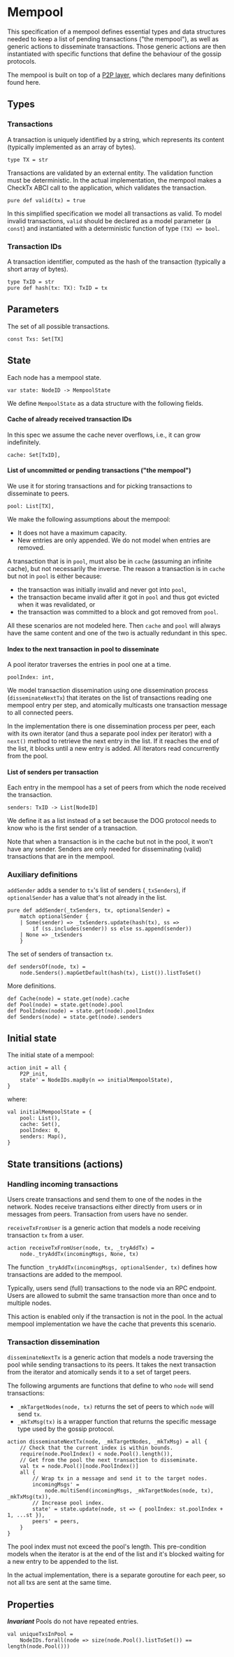 # Mempool

This specification of a mempool defines essential types and data structures needed to keep a list of
pending transactions ("the mempool"), as well as generic actions to disseminate transactions. Those
generic actions are then instantiated with specific functions that define the behaviour of the
gossip protocols.

The mempool is built on top of a [P2P layer](p2p.md), which declares many definitions found here.

## Types

### Transactions

A transaction is uniquely identified by a string, which represents its content (typically
implemented as an array of bytes).
```bluespec "types" +=
type TX = str
```

Transactions are validated by an external entity. The validation function must be deterministic. In
the actual implementation, the mempool makes a CheckTx ABCI call to the application, which validates
the transaction. 
```bluespec "types" +=
pure def valid(tx) = true
```

In this simplified specification we model all transactions as valid. To model invalid transactions,
`valid` should be declared as a model parameter (a `const`) and instantiated with a deterministic
function of type `(TX) => bool`.

### Transaction IDs

A transaction identifier, computed as the hash of the transaction (typically a short array of
bytes).
```bluespec "types" +=
type TxID = str
pure def hash(tx: TX): TxID = tx
```

## Parameters
        
The set of all possible transactions.
```bluespec "params" +=
const Txs: Set[TX]
```

## State

Each node has a mempool state.
```bluespec "state" +=
var state: NodeID -> MempoolState
```

We define `MempoolState` as a data structure with the following fields.

#### Cache of already received transaction IDs

In this spec we assume the cache never overflows, i.e., it can grow indefinitely.
```bluespec "mempoolstate" +=
cache: Set[TxID],
```

#### List of uncommitted or pending transactions ("the mempool")

We use it for storing transactions and for picking transactions to disseminate to peers.
```bluespec "mempoolstate" +=
pool: List[TX],
```

We make the following assumptions about the mempool:
- It does not have a maximum capacity.
- New entries are only appended. We do not model when entries are removed.

A transaction that is in `pool`, must also be in `cache` (assuming an infinite cache), but not
necessarily the inverse. The reason a transaction is in `cache` but not in `pool` is either because: 
- the transaction was initially invalid and never got into `pool`, 
- the transaction became invalid after it got in `pool` and thus got evicted when it was
  revalidated, or
- the transaction was committed to a block and got removed from `pool`.

All these scenarios are not modeled here. Then `cache` and `pool` will always have the same content
and one of the two is actually redundant in this spec.

#### Index to the next transaction in pool to disseminate

A pool iterator traverses the entries in pool one at a time.
```bluespec "mempoolstate" +=
poolIndex: int,
```
We model transaction dissemination using one dissemination process (`disseminateNextTx`) that
iterates on the list of transactions reading one mempool entry per step, and atomically multicasts
one transaction message to all connected peers.

In the implementation there is one dissemination process per peer, each with its own iterator (and
thus a separate pool index per iterator) with a `next()` method to retrieve the next entry in the
list. If it reaches the end of the list, it blocks until a new entry is added. All iterators read
concurrently from the pool.

#### List of senders per transaction

Each entry in the mempool has a set of peers from which the node received the transaction. 
```bluespec "mempoolstate" +=
senders: TxID -> List[NodeID]
```
We define it as a list instead of a set because the DOG protocol needs to know who is the first
sender of a transaction.

Note that when a transaction is in the cache but not in the pool, it won't have any sender. Senders
are only needed for disseminating (valid) transactions that are in the mempool.

### Auxiliary definitions

`addSender` adds a sender to `tx`'s list of senders (`_txSenders`), if `optionalSender` has a value
that's not already in the list.
```bluespec "auxstate" +=
pure def addSender(_txSenders, tx, optionalSender) = 
    match optionalSender {
    | Some(sender) => _txSenders.update(hash(tx), ss => 
        if (ss.includes(sender)) ss else ss.append(sender))
    | None => _txSenders
    }
```

The set of senders of transaction `tx`.
```bluespec "auxstate" +=
def sendersOf(node, tx) = 
    node.Senders().mapGetDefault(hash(tx), List()).listToSet()
```

More definitions.
```bluespec "auxstate" +=
def Cache(node) = state.get(node).cache
def Pool(node) = state.get(node).pool
def PoolIndex(node) = state.get(node).poolIndex
def Senders(node) = state.get(node).senders
```

## Initial state

The initial state of a mempool:
```bluespec "actions" +=
action init = all {
    P2P_init,
    state' = NodeIDs.mapBy(n => initialMempoolState),
}
```
where:
```bluespec "actions" +=
val initialMempoolState = {
    pool: List(),
    cache: Set(),
    poolIndex: 0,
    senders: Map(),
}
```

## State transitions (actions)

### Handling incoming transactions

Users create transactions and send them to one of the nodes in the network. Nodes receive
transactions either directly from users or in messages from peers. Transaction from users have no
sender.

`receiveTxFromUser` is a generic action that models a node receiving transaction `tx` from a user.
```bluespec "actions" +=
action receiveTxFromUser(node, tx, _tryAddTx) =
    node._tryAddTx(incomingMsgs, None, tx)
```
The function `_tryAddTx(incomingMsgs, optionalSender, tx)` defines how transactions are added to the
mempool.

Typically, users send (full) transactions to the node via an RPC endpoint. Users are allowed to
submit the same transaction more than once and to multiple nodes.

This action is enabled only if the transaction is not in the pool. In the actual mempool
implementation we have the cache that prevents this scenario.

### Transaction dissemination

`disseminateNextTx` is a generic action that models a node traversing the pool while sending
transactions to its peers. It takes the next transaction from the iterator and atomically sends it
to a set of target peers.

The following arguments are functions that define to who `node` will send transactions:
- `_mkTargetNodes(node, tx)` returns the set of peers to which `node`
  will send `tx`.
- `_mkTxMsg(tx)` is a wrapper function that returns the specific message
  type used by the gossip protocol.
```bluespec "actions" +=
action disseminateNextTx(node, _mkTargetNodes, _mkTxMsg) = all {
    // Check that the current index is within bounds. 
    require(node.PoolIndex() < node.Pool().length()),
    // Get from the pool the next transaction to disseminate.
    val tx = node.Pool()[node.PoolIndex()]
    all {
        // Wrap tx in a message and send it to the target nodes.
        incomingMsgs' = 
            node.multiSend(incomingMsgs, _mkTargetNodes(node, tx), _mkTxMsg(tx)),
        // Increase pool index.
        state' = state.update(node, st => { poolIndex: st.poolIndex + 1, ...st }),
        peers' = peers,
    }
}
```

The pool index must not exceed the pool's length. This pre-condition models when the iterator is at
the end of the list and it's blocked waiting for a new entry to be appended to the list.

In the actual implementation, there is a separate goroutine for each peer, so not all txs are sent
at the same time.

## Properties

_**Invariant**_ Pools do not have repeated entries.
```bluespec "properties" +=
val uniqueTxsInPool = 
    NodeIDs.forall(node => size(node.Pool().listToSet()) == length(node.Pool()))
```

<!--
```bluespec quint/mempool.qnt +=
// -*- mode: Bluespec; -*-

// File generated from markdown using lmt. DO NOT EDIT.

module mempool {
    import spells.* from "./spells"
    import p2p.* from "./p2p"
    export p2p.*

    //--------------------------------------------------------------------------
    // Types
    //--------------------------------------------------------------------------
    <<<types>>>

    //--------------------------------------------------------------------------
    // Parameters
    //--------------------------------------------------------------------------
    <<<params>>>

    //--------------------------------------------------------------------------
    // State
    //--------------------------------------------------------------------------
    <<<state>>>
    
    type MempoolState = {
        <<<mempoolstate>>>
    }
    
    // Auxiliary definitions
    <<<auxstate>>>

    //--------------------------------------------------------------------------
    // Actions
    //--------------------------------------------------------------------------
    <<<actions>>>

    //--------------------------------------------------------------------------
    // Properties
    //--------------------------------------------------------------------------
    <<<properties>>>

}
```
-->
